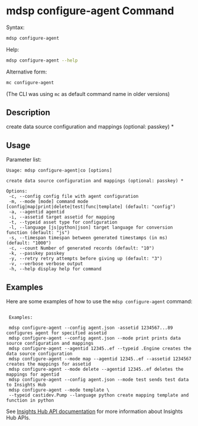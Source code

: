 # mdsp configure-agent Command

Syntax:

```bash
mdsp configure-agent
```

Help:

```bash
mdsp configure-agent --help
```

Alternative form:

```bash
mc configure-agent
```

(The CLI was using `mc` as default command name in older versions)

## Description

create data source configuration and mappings (optional: passkey) *

## Usage

Parameter list:

```text
Usage: mdsp configure-agent|co [options]

create data source configuration and mappings (optional: passkey) *

Options:
 -c, --config config file with agent configuration
 -m, --mode [mode] command mode [config|map|print|delete|test|func|template] (default: "config")
 -a, --agentid agentid
 -i, --assetid target assetid for mapping
 -t, --typeid asset type for configuration
 -l, --language [js|python|json] target language for conversion function (default: "js")
 -s, --timespan timespan between generated timestamps (in ms) (default: "1000")
 -c, --count Number of generated records (default: "10")
 -k, --passkey passkey
 -y, --retry retry attempts before giving up (default: "3")
 -v, --verbose verbose output
 -h, --help display help for command

```

## Examples

Here are some examples of how to use the `mdsp configure-agent` command:

```text

 Examples:

 mdsp configure-agent --config agent.json -assetid 1234567...89 configures agent for specified assetid
 mdsp configure-agent --config agent.json --mode print prints data source configuration and mappings
 mdsp configure-agent --agentid 12345..ef --typeid .Engine creates the data source configuration
 mdsp configure-agent --mode map --agentid 12345..ef --assetid 1234567 creates the mappings for assetid
 mdsp configure-agent --mode delete --agentid 12345..ef deletes the mappings for agentid
 mdsp configure-agent --config agent.json --mode test sends test data to Insights Hub
 mdsp configure-agent --mode template \
 --typeid castidev.Pump --language python create mapping template and function in python

```

See [Insights Hub API documentation](https://documentation.mindsphere.io/MindSphere/apis/index.html) for more information about Insights Hub APIs.
